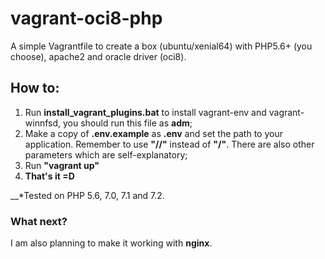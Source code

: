 # vagrant-oci8-php
A simple Vagrantfile to create a box (ubuntu/xenial64) with PHP5.6+ (you choose), apache2 and oracle driver (oci8).

## How to:

1. Run __install_vagrant_plugins.bat__ to install vagrant-env and vagrant-winnfsd, you should run this file as __adm__;  
1. Make a copy of __.env.example__ as __.env__ and set the path to your application. Remember to use __"//"__ instead of __"/"__. There are also other parameters which are self-explanatory;  
1. Run __"vagrant up"__  
1. __That's it =D__



__*Tested on PHP 5.6, 7.0, 7.1 and 7.2.

### What next?

I am also planning to make it working with **nginx**.
